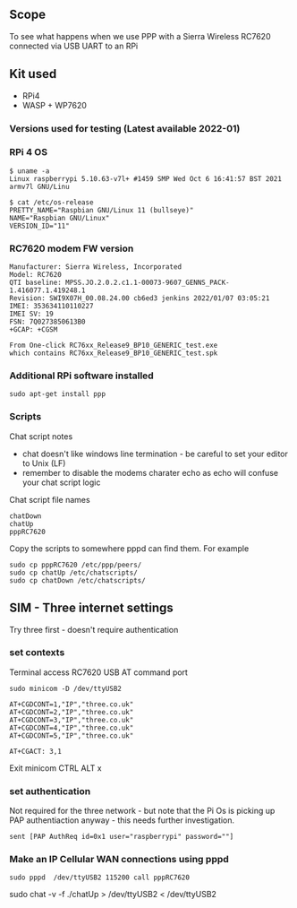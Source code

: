 ## Scope
To see what happens when we use PPP with a Sierra Wireless RC7620 connected via USB UART to an RPi

## Kit used
* RPi4
* WASP + WP7620 


### Versions used for testing (Latest available 2022-01)
### RPi 4 OS  
```
$ uname -a
Linux raspberrypi 5.10.63-v7l+ #1459 SMP Wed Oct 6 16:41:57 BST 2021 armv7l GNU/Linu

$ cat /etc/os-release
PRETTY_NAME="Raspbian GNU/Linux 11 (bullseye)"
NAME="Raspbian GNU/Linux"
VERSION_ID="11"
```

### RC7620 modem FW version  
```
Manufacturer: Sierra Wireless, Incorporated
Model: RC7620
QTI baseline: MPSS.JO.2.0.2.c1.1-00073-9607_GENNS_PACK-1.416077.1.419248.1
Revision: SWI9X07H_00.08.24.00 cb6ed3 jenkins 2022/01/07 03:05:21
IMEI: 353634110110227
IMEI SV: 19
FSN: 7Q0273850613B0
+GCAP: +CGSM

From One-click RC76xx_Release9_BP10_GENERIC_test.exe
which contains RC76xx_Release9_BP10_GENERIC_test.spk
```


### Additional RPi software installed

```
sudo apt-get install ppp
```

### Scripts

Chat script notes

* chat doesn't like windows line termination - be careful to set your editor to Unix (LF)
* remember to disable the modems charater echo as echo will confuse your chat script logic

Chat script file names
```
chatDown
chatUp
pppRC7620
```

Copy the scripts to somewhere pppd can find them. For example

```
sudo cp pppRC7620 /etc/ppp/peers/
sudo cp chatUp /etc/chatscripts/
sudo cp chatDown /etc/chatscripts/
```



## SIM - Three internet settings

Try three first - doesn't require authentication

### set contexts

Terminal access RC7620 USB AT command port
```
sudo minicom -D /dev/ttyUSB2
```

```
AT+CGDCONT=1,"IP","three.co.uk"
AT+CGDCONT=2,"IP","three.co.uk"
AT+CGDCONT=3,"IP","three.co.uk"
AT+CGDCONT=4,"IP","three.co.uk"
AT+CGDCONT=5,"IP","three.co.uk"

AT+CGACT: 3,1
```
Exit minicom CTRL ALT x

### set authentication
Not required for the three network - but note that the Pi Os is picking up PAP authentiaction anyway - this needs further investigation.

```
sent [PAP AuthReq id=0x1 user="raspberrypi" password=""]
```


### Make an IP Cellular WAN connections using pppd

```
sudo pppd  /dev/ttyUSB2 115200 call pppRC7620
```
sudo chat -v -f ./chatUp > /dev/ttyUSB2 < /dev/ttyUSB2






